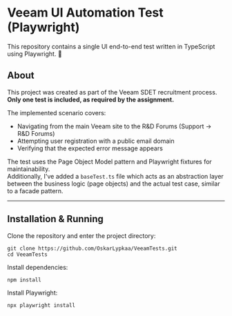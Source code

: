 # Veeam UI Automation Test (Playwright)

This repository contains a single UI end-to-end test written in TypeScript using Playwright. :rocket:

## About

This project was created as part of the Veeam SDET recruitment process.  
**Only one test is included, as required by the assignment.**

The implemented scenario covers:
- Navigating from the main Veeam site to the R&D Forums (Support → R&D Forums)
- Attempting user registration with a public email domain
- Verifying that the expected error message appears

The test uses the Page Object Model pattern and Playwright fixtures for maintainability.  
Additionally, I've added a `baseTest.ts` file which acts as an abstraction layer between the business logic (page objects) and the actual test case, similar to a facade pattern.

---

## Installation & Running

Clone the repository and enter the project directory:

    git clone https://github.com/OskarLypkaa/VeeamTests.git
    cd VeeamTests

Install dependencies:

    npm install

Install Playwright:

    npx playwright install


